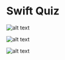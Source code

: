 # Swift Quiz


![alt text](https://i.ibb.co/ZhM9t0B/Screen-Shot-2021-03-13-at-19-40-52.png)

![alt text](https://i.ibb.co/XC5CcnG/Screen-Shot-2021-03-13-at-19-41-09.png)

![alt text](https://i.ibb.co/sQPrTjk/Screen-Shot-2021-03-13-at-19-42-11.png)
